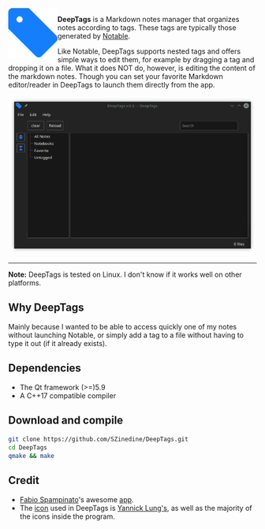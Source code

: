<img src="DeepTags.png" alt="DeepTags" width="100" align="left" >

**DeepTags** is a Markdown notes manager that organizes notes according to tags. These tags are typically those generated by  [Notable](https://github.com/notable/notable).

Like Notable, DeepTags supports nested tags and offers simple ways to edit them, for example by dragging a tag and dropping it on a file. What it does NOT do, however, is editing the content of the markdown notes. Though you can set your favorite Markdown editor/reader in DeepTags to launch them directly from the app.

![Screenshot of DeepTags on a Linux machine running plasma 5](Screenshot.png)

* * *
**Note:** DeepTags is tested on Linux. I don't know if it works well on other platforms.

## Why DeepTags

Mainly because I wanted to be able to access quickly one of my notes without launching Notable, or simply add a tag to a file without having to type it out (if it already exists).

## Dependencies

- The Qt framework (>=)5.9
- A C++17 compatible compiler


## Download and compile

```bash
git clone https://github.com/SZinedine/DeepTags.git
cd DeepTags
qmake && make
```

## Credit
- [Fabio Spampinato](https://github.com/fabiospampinato)'s awesome [app](https://github.com/notable/notable).
- The [icon](https://www.iconfinder.com/icons/314740/tag_icon) used in DeepTags is [Yannick Lung's](https://www.iconfinder.com/yanlu), as well as the majority of the icons inside the program.

